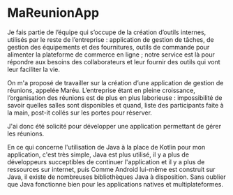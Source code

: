 # MaReunionApp

 Je fais partie de l’équipe qui s’occupe de la création d’outils internes, utilisés par le reste de l’entreprise : 
 application de gestion de tâches, de gestion des équipements et des fournitures, 
 outils de commande pour alimenter la plateforme de commerce en ligne ; notre service est là pour répondre aux besoins
 des collaborateurs et leur fournir des outils qui vont leur faciliter la vie.
 
 On m'a proposé de travailler sur la création d’une application de gestion de réunions, appelée Maréu. 
 L’entreprise étant en pleine croissance, l’organisation des réunions est de plus en plus laborieuse :
 impossibilité de savoir quelles salles sont disponibles et quand, liste des participants faite à la main, 
 post-it collés sur les portes pour réserver. 

J'ai donc été solicité pour développer une application permettant de gérer les réunions.

En ce qui concerne l'utilisation de Java à la place de Kotlin pour mon application, c'est très simple, Java est plus utilisé, 
il y a plus de développeurs succeptibles de continuer l'application et il y a plus de ressources sur internet,
puis Comme Android lui-même est construit sur Java, il existe de nombreuses bibliothèques Java à disposition. 
Sans oublier que Java fonctionne bien pour les applications natives et multiplateformes.
